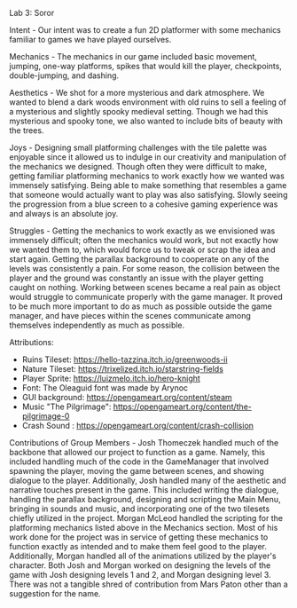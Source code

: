 Lab 3: Soror

Intent - Our intent was to create a fun 2D platformer with some mechanics familiar to games we have played ourselves.

Mechanics - The mechanics in our game included basic movement, jumping, one-way platforms, spikes that would kill the player, checkpoints, double-jumping, and dashing. 

Aesthetics - We shot for a more mysterious and dark atmosphere. We wanted to blend a dark woods environment with old ruins to sell a feeling of a mysterious and slightly spooky medieval setting. Though we had this mysterious and spooky tone, we also wanted to include bits of beauty with the trees.

Joys - Designing small platforming challenges with the tile palette was enjoyable since it allowed us to indulge in our creativity and manipulation of the mechanics we designed. Though often they were difficult to make, getting familiar platforming mechanics to work exactly how we wanted was immensely satisfying. Being able to make something that resembles a game that someone would actually want to play was also satisfying. Slowly seeing the progression from a blue screen to a cohesive gaming experience was and always is an absolute joy. 

Struggles - Getting the mechanics to work exactly as we envisioned was immensely difficult; often the mechanics would work, but not exactly how we wanted them to, which would force us to tweak or scrap the idea and start again. Getting the parallax background to cooperate on any of the levels was consistently a pain. For some reason, the collision between the player and the ground was constantly an issue with the player getting caught on nothing. Working between scenes became a real pain as object would struggle to communicate properly with the game manager. It proved to be much more important to do as much as possible outside the game manager, and have pieces within the scenes communicate among themselves independently as much as possible.

Attributions:
- Ruins Tileset: https://hello-tazzina.itch.io/greenwoods-ii
- Nature Tileset: https://trixelized.itch.io/starstring-fields
- Player Sprite: https://luizmelo.itch.io/hero-knight
- Font: The Oleaguid font was made by Arynoc
- GUI background: https://opengameart.org/content/steam
- Music "The Pilgrimage": https://opengameart.org/content/the-pilgrimage-0
- Crash Sound : https://opengameart.org/content/crash-collision

Contributions of Group Members - Josh Thomeczek handled much of the backbone that allowed our project to function as a game. Namely, this included handling much of the code in the GameManager that involved spawning the player, moving the game between scenes, and showing dialogue to the player. Additionally, Josh handled many of the aesthetic and narrative touches present in the game. This included writing the dialogue, handling the parallax background, designing and scripting the Main Menu, bringing in sounds and music, and incorporating one of the two tilesets chiefly utilized in the project. Morgan McLeod handled the scripting for the platforming mechanics listed above in the Mechanics section. Most of his work done for the project was in service of getting these mechanics to function exactly as intended and to make them feel good to the player. Additionally, Morgan handled all of the animations utilized by the player's character. Both Josh and Morgan worked on designing the levels of the game with Josh designing levels 1 and 2, and Morgan designing level 3. There was not a tangible shred of contribution from Mars Paton other than a suggestion for the name.
